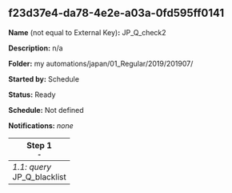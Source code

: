 ## f23d37e4-da78-4e2e-a03a-0fd595ff0141

**Name** (not equal to External Key)**:** JP_Q_check2

**Description:** n/a

**Folder:** my automations/japan/01_Regular/2019/201907/

**Started by:** Schedule

**Status:** Ready

**Schedule:** Not defined

**Notifications:** _none_


| Step 1<br>_<small>-</small>_ |
| --- |
| _1.1: query_<br>JP_Q_blacklist |
